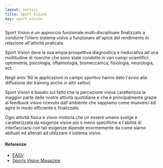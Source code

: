 ```yaml
---
layout: servizi
title: Sport Vision
key: sport-vision
---
```


Sport Vision è un approccio funzionale multi-disciplinare finalizzato a condurre l'intero sistema visivo a funzionare all'apice del rendimento in relazione all'attività praticata.

Sport Vision deve la sua ampia prospettiva diagnostica e rieducativa ad una moltitudine di ricerche che sono state condotte in vari campi scientifici: optometria, psicologia, oftalmologia, biomeccanica, fisiologia, neurologia, ect.

Negli anni '60 le applicazioni in campo sportivo hanno dato l'avvio alla diffusione del training anche in altri settori.

Sport Vision è basato sul fatto che la percezione visiva caratterizza la maggior parte delle nostre attività quotidiane e che è principalmente grazie al feedback visivo ricevuto dall'ambiente che sappiamo come muoverci ed agire in modo efficiente e finalizzato.

Ogni attività fisica e visuo-motoria che un essere umano svolge è caratterizzata da esigenze visive più o meno specifiche e l'abilità di interfacciarsi con tali esigenze dipende enormemente da come siamo abituati ed allenati ad utilizzare il sistema visivo.

#### Referenze
- [EASV](http://www.easv.org)
- [Sports Vision Magazine](http://www.sportsvisionmagazine.com)
